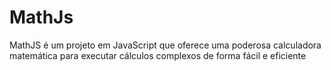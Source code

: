 # MathJs
MathJS é um projeto em JavaScript que oferece uma poderosa calculadora matemática para executar cálculos complexos de forma fácil e eficiente
